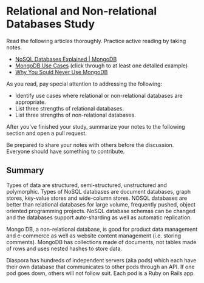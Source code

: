# Relational and Non-relational Databases Study

Read the following articles thoroughly. Practice active reading by taking notes.

-   [NoSQL Databases Explained | MongoDB](https://www.mongodb.com/nosql-explained)
-   [MongoDB Use Cases](http://docs.mongodb.org/ecosystem/use-cases/) (click
    through to at least one detailed example)
-   [Why You Sould Never Use MongoDB](http://www.sarahmei.com/blog/2013/11/11/why-you-should-never-use-mongodb/)

As you read, pay special attention to addressing the following:

-   Identify use cases where relational or non-relational databases are
    appropriate.
-   List three strengths of relational databases.
-   List three strengths of non-relational databases.

After you've finished your study, summarize your notes to the following section
and open a pull request.

Be prepared to share your notes with others before the discussion. Everyone
should have something to contribute.

## Summary

Types of data are structured, semi-structured, unstructured and polymorphic. Types of NoSQL databases are document databases, graph stores, key-value stores and wide-column stores. NOSQL databases are better than relational databases for large volume, frequently pushed, object oriented programming projects. NoSQL database schemas can be changed and the databases support auto-sharding as well as automatic replication.

Mongo DB, a non-relational database, is good for product data management and e-commerce as well as website content management (i.e. storing comments).  MongoDB has collections made of documents, not tables made of rows and uses nested hashes to store data.  

Diaspora has hundreds of independent servers (aka pods) which each have their own database that communicates to other pods through an API.  If one pod goes down, others will not follow suit.
Each pod is a Ruby on Rails app.
